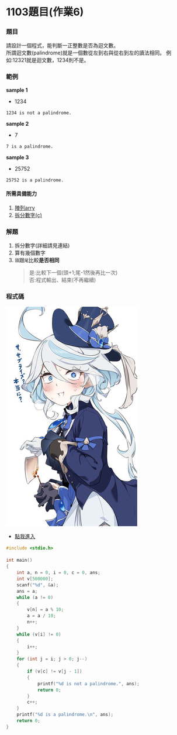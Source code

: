 # 1103題目(作業6)

### 題目
請設計一個程式，能判斷一正整數是否為迴文數。  
所謂迴文數(palindrome)就是一個數從左到右與從右到左的讀法相同。 
例如:12321就是迴文數，1234則不是。

### 範例
**sample 1**  
* 1234  
```
1234 is not a palindrome.
```
**sample 2**  
* 7  
```
7 is a palindrome.
```
**sample 3**  
* 25752  
```
25752 is a palindrome.
```
#### 所需具備能力
1. [陣列arry](https://mycollegenotebook.medium.com/c%E8%AA%9E%E8%A8%80%E7%AD%86%E8%A8%98-%E9%99%A3%E5%88%97-array-99c459bb114d)
2. [拆分數字(c)](https://github.com/archie0732/c-library/blob/main/slove/separation-integer.md)
### 解題
1. 拆分數字(詳細請見連結)
2. 算有幾個數字
3. `頭`跟`尾`比較**是否相同**
   >是:比較下一個(頭+1;尾-1然後再比一次)  
   >否:程式輸出、結束(不再繼續)

### 程式碼
![](https://github.com/archie0732/pu-computer-programming-G1-hw/blob/main/picture/%E8%8A%99%E5%AF%A7%E5%A8%9C001.jpg)  
* [點我進入](https://github.com/archie0732/pu-computer-programming-G1-hw/blob/main/1103/1103.c)
```c
#include <stdio.h>

int main()
{
    int a, n = 0, i = 0, c = 0, ans;
    int v[500000];
    scanf("%d", &a);
    ans = a;
    while (a != 0)
    {
        v[n] = a % 10;
        a = a / 10;
        n++;
    }
    while (v[i] != 0)
    {
        i++;
    }
    for (int j = i; j > 0; j--)
    {
        if (v[c] != v[j - 1])
        {
            printf("%d is not a palindrome.", ans);
            return 0;
        }
        c++;
    }
    printf("%d is a palindrome.\n", ans);
    return 0;
}
```
